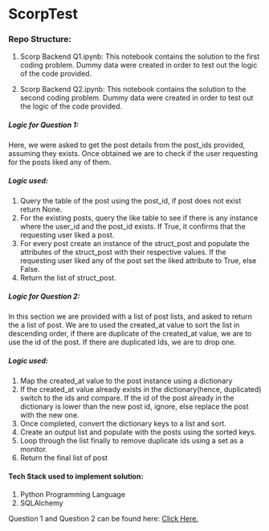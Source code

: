 # ScorpTest

### Repo Structure:
1) Scorp Backend Q1.ipynb: This notebook contains the solution to the first coding problem. Dummy data were created in order to test out the logic of the code provided.

2) Scorp Backend Q2.ipynb: This notebook contains the solution to the second coding problem. Dummy data were created in order to test out the logic of the code provided.

##### Logic for Question 1:

Here, we were asked to get the post details from the post_ids provided, assuming they exists. Once obtained we are to check if the user requesting for the posts liked any of them.

##### Logic used:
1) Query the table of the post using the post_id, if post does not exist return None.
2) For the existing posts, query the like table to see if there is any instance where the user_id and the post_id exists. If True, it confirms that the requesting user liked a post.
3) For every post create an instance of the struct_post and populate the attributes of the struct_post with their respective values. If the requesting user liked any of the post set the liked 
attribute to True, else False.
4) Return the list of struct_post.


##### Logic for Question 2:

In this section we are provided with a list of post lists, and asked to return the a list of post. We are to used the created_at value to sort the list in descending order, if there
are duplicate of the created_at value, we are to use the id of the post. If there are duplicated Ids, we are to drop one.

##### Logic used:
1) Map the created_at value to the post instance using a dictionary
2) If the created_at value already exists in the dictionary(hence, duplicated) switch to the ids and compare. If the id of the post already in the dictionary is lower 
than the new post id, ignore, else replace the post with the new one.
3) Once completed, convert the dictionary keys to a list and sort.
4) Create an output list and populate with the posts using the sorted keys.
5) Loop through the list finally to remove duplicate ids using a set as a monitor.
6) Return the final list of post


#### Tech Stack used to implement solution:
1) Python Programming Language
2) SQLAlchemy


Question 1 and Question 2 can be found here: [Click Here.](https://docs.google.com/document/d/1AA7IxfXNK6xQh5uUBn3qGRC8kUI5FTalPa47hxN370Y/edit)




